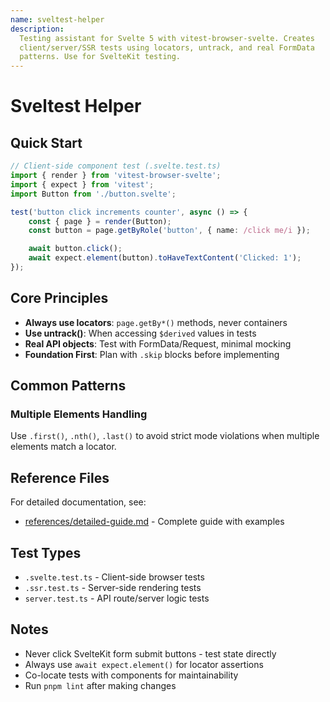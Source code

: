 ```yaml
---
name: sveltest-helper
description:
  Testing assistant for Svelte 5 with vitest-browser-svelte. Creates
  client/server/SSR tests using locators, untrack, and real FormData
  patterns. Use for SvelteKit testing.
---
```


# Sveltest Helper

## Quick Start

```typescript
// Client-side component test (.svelte.test.ts)
import { render } from 'vitest-browser-svelte';
import { expect } from 'vitest';
import Button from './button.svelte';

test('button click increments counter', async () => {
	const { page } = render(Button);
	const button = page.getByRole('button', { name: /click me/i });

	await button.click();
	await expect.element(button).toHaveTextContent('Clicked: 1');
});
```

## Core Principles

- **Always use locators**: `page.getBy*()` methods, never containers
- **Use untrack()**: When accessing `$derived` values in tests
- **Real API objects**: Test with FormData/Request, minimal mocking
- **Foundation First**: Plan with `.skip` blocks before implementing

## Common Patterns

### Multiple Elements Handling

Use `.first()`, `.nth()`, `.last()` to avoid strict mode violations
when multiple elements match a locator.

## Reference Files

For detailed documentation, see:

- [references/detailed-guide.md](references/detailed-guide.md) -
  Complete guide with examples

## Test Types

- `.svelte.test.ts` - Client-side browser tests
- `.ssr.test.ts` - Server-side rendering tests
- `server.test.ts` - API route/server logic tests

## Notes

- Never click SvelteKit form submit buttons - test state directly
- Always use `await expect.element()` for locator assertions
- Co-locate tests with components for maintainability
- Run `pnpm lint` after making changes

<!--
PROGRESSIVE DISCLOSURE GUIDELINES:
- Keep this file ~50 lines total (max ~150 lines)
- Use 1-2 code blocks only (recommend 1)
- Keep description <200 chars for Level 1 efficiency
- Move detailed docs to references/ for Level 3 loading
- This is Level 2 - quick reference ONLY, not a manual
-->
